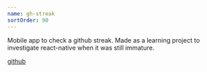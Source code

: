 ```yaml
---
name: gh-streak
sortOrder: 90
---
```


Mobile app to check a github streak. Made as a learning project to investigate react-native when it was still immature.

[github](https://github.com/Adjective-Object/github-streak-mobile)
